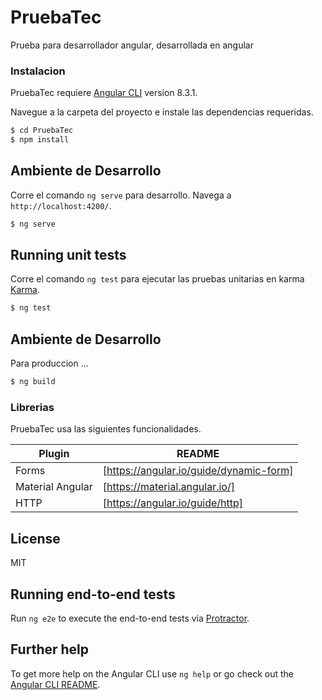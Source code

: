 # PruebaTec

Prueba para desarrollador angular, desarrollada en angular

### Instalacion

PruebaTec requiere [Angular CLI](https://github.com/angular/angular-cli) version 8.3.1.

Navegue a la carpeta del proyecto e instale las dependencias requeridas.

```sh
$ cd PruebaTec
$ npm install
```

## Ambiente de Desarrollo

Corre el comando `ng serve` para desarrollo. Navega a `http://localhost:4200/`.

```sh
$ ng serve
```

## Running unit tests

Corre el comando `ng test` para ejecutar las pruebas unitarias en karma [Karma](https://karma-runner.github.io).

```sh
$ ng test
```

## Ambiente de Desarrollo

Para produccion ...

```sh
$ ng build
```

### Librerias

PruebaTec usa las siguientes funcionalidades.

| Plugin           | README                                  |
| ---------------- | --------------------------------------- |
| Forms            | [https://angular.io/guide/dynamic-form] |
| Material Angular | [https://material.angular.io/]          |
| HTTP             | [https://angular.io/guide/http]         |

## License

MIT

## Running end-to-end tests

Run `ng e2e` to execute the end-to-end tests via [Protractor](http://www.protractortest.org/).

## Further help

To get more help on the Angular CLI use `ng help` or go check out the [Angular CLI README](https://github.com/angular/angular-cli/blob/master/README.md).
